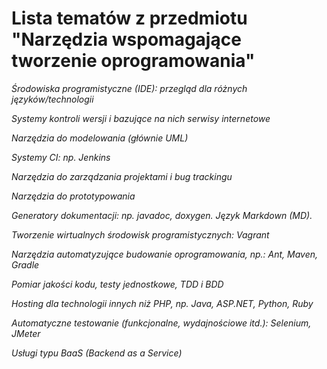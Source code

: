 # Lista tematów z przedmiotu "Narzędzia wspomagające tworzenie oprogramowania"

*Środowiska programistyczne (IDE): przegląd dla różnych języków/technologii*

*Systemy kontroli wersji i bazujące na nich serwisy internetowe*

*Narzędzia do modelowania (głównie UML)*

*Systemy CI: np. Jenkins*

*Narzędzia do zarządzania projektami i bug trackingu*

*Narzędzia do prototypowania*

*Generatory dokumentacji: np. javadoc, doxygen. Język Markdown (MD).*

*Tworzenie wirtualnych środowisk programistycznych: Vagrant*

*Narzędzia automatyzujące budowanie oprogramowania, np.: Ant, Maven, Gradle*

*Pomiar jakości kodu, testy jednostkowe, TDD i BDD*

*Hosting dla technologii innych niż PHP, np. Java, ASP.NET, Python, Ruby*

*Automatyczne testowanie (funkcjonalne, wydajnościowe itd.): Selenium, JMeter*

*Usługi typu BaaS (Backend as a Service)*



